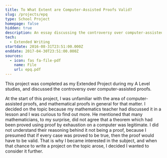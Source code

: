```yaml
---
title: To What Extent are Computer-Assisted Proofs Valid?
slug: /projects/epq
type: School Project
homepage: false
hidden: true
description: An essay discussing the controversy over computer-assisted proofs
tech:
  - Extended Writing
startdate: 2016-08-31T23:51:00.000Z
enddate: 2017-04-30T23:51:00.000Z
sources:
  - icon: fas fa-file-pdf
    name: File
    url: epq.pdf
---
```

This project was completed as my Extended Project during my A Level studies, and discussed the controversy over computer-assisted proofs.

At the start of this project, I was unfamiliar with the area of computer-assisted proofs, and mathematical proofs in general for that matter. I decided on the topic because my mathematics teacher had discussed it in a lesson and I was curious to find out more. He mentioned that many mathematicians, to my surprise, did not agree that a theorem which had been proved using proof by exhaustion on a computer was legitimate. I did not understand their reasoning behind it not being a proof, because I presumed that if every case was proved to be true, then the proof would have to be valid. That is why I became interested in the subject, and when that chance to write a project on the topic arose, I decided I wanted to consider it further.